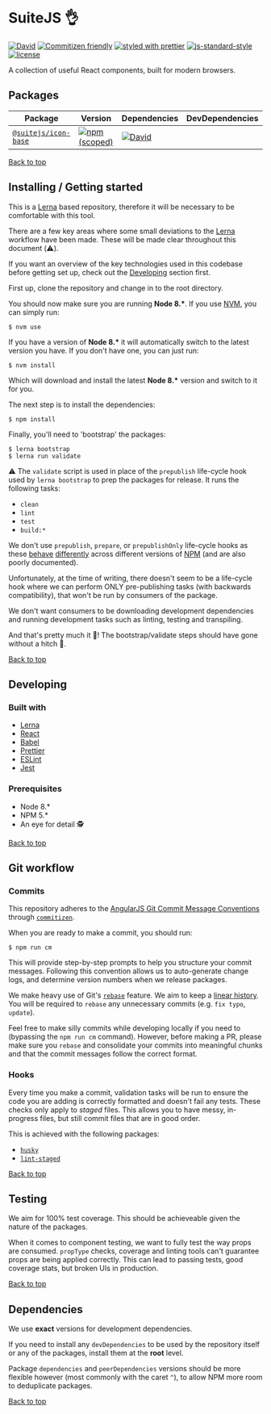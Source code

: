 <a name="top"></a>
# SuiteJS 👌

[![David](https://img.shields.io/david/dev/suitejs/suitejs.svg?style=flat-square)](https://david-dm.org/suitejs/suitejs?type=dev) [![Commitizen friendly](https://img.shields.io/badge/commitizen-friendly-brightgreen.svg?style=flat-square)](http://commitizen.github.io/cz-cli/) [![styled with prettier](https://img.shields.io/badge/styled_with-prettier-ff69b4.svg?style=flat-square)](https://github.com/prettier/prettier) [![js-standard-style](https://img.shields.io/badge/code%20style-standard-brightgreen.svg?style=flat-square)](http://standardjs.com)  [![license](https://img.shields.io/github/license/mashape/apistatus.svg?style=flat-square)](https://opensource.org/licenses/MIT)

A collection of useful React components, built for modern browsers.

## Packages

| Package | Version | Dependencies | DevDependencies |
| --- | --- | --- | --- |
| [`@suitejs/icon-base`](https://github.com/suitejs/suitejs/tree/master/packages/icon-base) | [![npm (scoped)](https://img.shields.io/npm/v/@suitejs/icon-base.svg?style=flat-square&maxAge=86400)](https://www.npmjs.com/package/@suitejs/icon-base) | [![David](https://img.shields.io/david/suitejs/suitejs.svg?path=packages/icon-base&style=flat-square&maxAge=86400)](https://david-dm.org/suitejs/suitejs?path=packages/icon-base)

[Back to top](#top)

## Installing / Getting started

This is a [Lerna](https://lernajs.io/) based repository, therefore it will be necessary to be comfortable with this tool.

There are a few key areas where some small deviations to the [Lerna](https://lernajs.io/) workflow have been made. These will be made clear throughout this document (⚠️).

If you want an overview of the key technologies used in this codebase before getting set up, check out the [Developing](#developing) section first.

First up, clone the repository and change in to the root directory.

You should now make sure you are running __Node 8.*__. If you use [NVM](https://github.com/creationix/nvm), you can simply run:

```
$ nvm use
```

If you have a version of __Node 8.*__ it will automatically switch to the latest version you have. If you don't have one, you can just run:

```
$ nvm install
```

Which will download and install the latest __Node 8.*__ version and switch to it for you.

The next step is to install the dependencies:

```
$ npm install
```

Finally, you'll need to 'bootstrap' the packages:

```
$ lerna bootstrap
$ lerna run validate
```

⚠️ The `validate` script is used in place of the `prepublish` life-cycle hook used by `lerna bootstrap` to prep the packages for release. It runs the following tasks:

* `clean`
* `lint`
* `test`
* `build:*`

We don't use `prepublish`, `prepare`, or `prepublishOnly` life-cycle hooks as these [behave](https://github.com/npm/npm/issues/16685) [differently](https://github.com/npm/npm/issues/15147) across different versions of [NPM](https://www.npmjs.com/) (and are also poorly documented).

Unfortunately, at the time of writing, there doesn't seem to be a life-cycle hook where we can perform ONLY pre-publishing tasks (with backwards compatibility), that won't be run by consumers of the package.

We don't want consumers to be downloading development dependencies and running development tasks such as linting, testing and transpiling.

And that's pretty much it 🎉! The bootstrap/validate steps should have gone without a hitch :crossed_fingers:.

[Back to top](#top)

<a name="developing"></a>

## Developing

### Built with

* [Lerna](https://lernajs.io/)
* [React](https://facebook.github.io/react/)
* [Babel](https://babeljs.io/)
* [Prettier](https://github.com/prettier/prettier)
* [ESLint](http://eslint.org/)
* [Jest](https://facebook.github.io/jest/)

### Prerequisites

* Node 8.*
* NPM 5.*
* An eye️ for detail 🕵️

[Back to top](#top)

## Git workflow

### Commits

This repository adheres to the [AngularJS Git Commit Message Conventions](https://docs.google.com/document/d/1QrDFcIiPjSLDn3EL15IJygNPiHORgU1_OOAqWjiDU5Y/edit) through [`commitizen`](https://github.com/commitizen/cz-cli).

When you are ready to make a commit, you should run:

```
$ npm run cm
```

This will provide step-by-step prompts to help you structure your commit messages. Following this convention allows us to auto-generate change logs, and determine version numbers when we release packages.

We make heavy use of Git's [`rebase`](https://git-scm.com/docs/git-rebase) feature. We aim to keep a [linear history](http://www.bitsnbites.eu/a-tidy-linear-git-history/). You will be required to `rebase` any unnecessary commits (e.g. `fix typo`, `update`).

Feel free to make silly commits while developing locally if you need to (bypassing the `npm run cm` command). However, before making a PR, please make sure you `rebase` and consolidate your commits into meaningful chunks and that the commit messages follow the correct format.

### Hooks

Every time you make a commit, validation tasks will be run to ensure the code you are adding is correctly formatted and doesn't fail any tests. These checks only apply to _staged_ files. This allows you to have messy, in-progress files, but still commit files that are in good order.

This is achieved with the following packages:

* [`husky`](https://github.com/typicode/husky)
* [`lint-staged`](https://github.com/okonet/lint-staged)

[Back to top](#top)

## Testing

We aim for 100% test coverage. This should be achieveable given the nature of the packages.

When it comes to component testing, we want to fully test the way props are consumed. `propType` checks, coverage and linting tools can't guarantee props are being applied correctly. This can lead to passing tests, good coverage stats, but broken UIs in production.

[Back to top](#top)

## Dependencies

We use **exact** versions for development dependencies.

If you need to install any `devDependencies` to be used by the repository itself or any of the packages, install them at the **root** level.

Package `dependencies` and `peerDependencies` versions should be more flexible however (most commonly with the caret `^`), to allow NPM more room to deduplicate packages.

[Back to top](#top)
